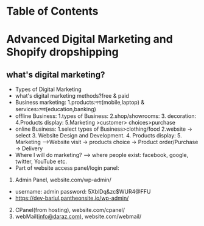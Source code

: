 # Table of Contents 

# Advanced Digital Marketing and Shopify dropshipping 
## what's digital marketing?
- Types of Digital Marketing
- what's digital marketing methods?free & paid
- Business marketing: 1.products:পণ্য(mobile,laptop) & services:সেবা(education,banking)
- offline Business: 1.types of Business: 2.shop/showrooms: 3. decoration: 4.Products display: 5.Marketing >customer> choices>purchase 
- online Business: 1.select types of Business>clothing/food 2.website -> select 3. Website Design and Development. 4. Products display: 5. Marketing -->Website visit -> products choice -> Product order/Purchase -> Delivery
- Where I will do marketing? --> where people exist: facebook, google, twitter, YouTube etc. 
- Part of website access panel/login panel: 
1. Admin Panel, website.com/wp-admin/ 
  - username: admin password: 5XblDq&zc$WUR4@FFU
  - https://dev-bariul.pantheonsite.io/wp-admin/
2. CPanel(from hosting), website.com/cpanel/
3. webMail(info@daraz.com), website.com/webmail/

